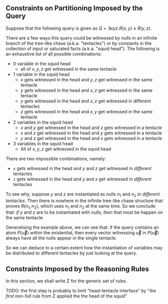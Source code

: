 ## Constraints on Partitioning Imposed by the Query

Suppose that the following query is given as $Q = \exists xyz. R(x, y) \wedge R(y, z)$.

There are a few ways this query could be witnessed by nulls in an infinite branch of the tree-like chase (a.k.a. "tentacles") or by constants in the collection of input or saturated facts (a.k.a. "squid head"). The following is an exhaustive list of all possible combinations:
 - 0 variable in the squid head
	 - all of $x, y, z$ get witnessed in the same tentacle
 - 1 variable in the squid head
	 - $x$ gets witnessed in the head and $y, z$ get witnessed in the same tentacle
	 - $y$ gets witnessed in the head and $x, z$ get witnessed in the same tentacle
	 - $y$ gets witnessed in the head and $x, z$ get witnessed in different tentacles
	 - $z$ gets witnessed in the head and $x, y$ get witnessed in the same tentacle
 - 2 variables in the squid head
	 - $x$ and $y$ get witnessed in the head and $z$ gets witnessed in a tentacle
	 - $x$ and $z$ get witnessed in the head and $y$ gets witnessed in a tentacle
	 - $y$ and $z$ get witnessed in the head and $x$ gets witnessed in a tentacle
 - 3 variables in the squid head
	 - All of $x, y, z$ get witnessed in the squid head

There are two impossible combinations, namely:

 - `x` gets witnessed in the head and $y$ and $z$ get witnessed in _different_ tentacles
 - `z` gets witnessed in the head and $y$ and $x$ get witnessed in _different_ tentacles

To see why, suppose $y$ and $z$ are instantiated as nulls $n_1$ and $n_2$ in _different tentacles_. Then there is nowhere in the infinite tree-like chase structure that proves $R(n_1, n_2)$, which uses $n_1$ and $n_2$ at the same time. So we conclude that: _if_ $y$ and $z$ are to be instantiated with nulls, _then_ that must be happen on the same tentacle.

Generalising the example above, we can see that: if the query contains an atom $P(\vec{u})$ within the existential, then every vector witnessing $\vec{u}$ in $P(\vec{u})$ always have all the nulls appear in the single tentacle.

So we can deduce to a certain extent how the instantiation of variables may be distributed to different tentacles by just looking at the query.

## Constraints Imposed by the Reasoning Rules

In this section, we shall write $\Sigma$ for the generic set of rules.

TODO: the first step is probably to limit "head-tentacle interface" by "_the first_ non-full rule from $\Sigma$ applied the the head of the squid"
